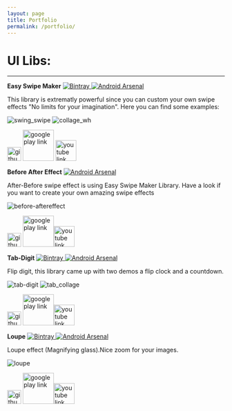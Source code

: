 ```yaml
---
layout: page
title: Portfolio
permalink: /portfolio/
---
```


# UI Libs:
---

 **Easy Swipe Maker** [![Bintray](https://api.bintray.com/packages/xenione/maven/Swipe-maker/images/download.svg) ](https://bintray.com/xenione/maven/Swipe-maker/_latestVersion) [![Android Arsenal](https://img.shields.io/badge/Android%20Arsenal-Easy%20Swipe%20Maker-brightgreen.svg?style=flat)](https://android-arsenal.com/details/1/5020)


This library is extrematly powerful since you can custom your own swipe effects "No limits for your imagination". Here you can find some examples:


![swing_swipe](https://cloud.githubusercontent.com/assets/4138527/21510499/6c44dd96-cc94-11e6-9cd5-c182c33d1b80.gif) ![collage_wh](https://cloud.githubusercontent.com/assets/4138527/21957075/636a1534-da8f-11e6-8d25-0f39a2c5dad7.gif)


[<img src="{{ site.baseurl }}/images/GitHub-Mark-32px.png" alt="github link repository" style="width: 32px;"/>](https://github.com/xenione/SwipeLayout) [<img src="{{ site.baseurl }}/images/google-play-badge.png" alt="google play link" style="width: 72px;"/>](https://play.google.com/store/apps/details?id=apps.xenione.com.swipelayout}) [<img src="{{ site.baseurl }}/images/YouTube-social-icon_red_128px.png" alt="youtube link" style="width: 48px;"/>](https://www.youtube.com/watch?v=WBm8RUjNkvg) 


**Before After Effect** [![Android Arsenal](https://img.shields.io/badge/Android%20Arsenal-BeforeAfter%20Effect-brightgreen.svg?style=flat)](https://android-arsenal.com/details/1/4690)


After-Before swipe effect is using Easy Swipe Maker Library. Have a look if you want to create your own amazing swipe effects


![before-aftereffect](https://cloud.githubusercontent.com/assets/4138527/19211444/9713cbdc-8d3c-11e6-84af-18a18ab02efb.gif)


[<img src="{{ site.baseurl }}/images/GitHub-Mark-32px.png" alt="github link repository" style="width: 32px;"/>](https://github.com/xenione/beforeafter-effect) [<img src="{{ site.baseurl }}/images/google-play-badge.png" alt="google play link" style="width: 72px;"/>](https://play.google.com/store/apps/details?id=com.xenione.demos})[<img src="{{ site.baseurl }}/images/YouTube-social-icon_red_128px.png" alt="youtube link" style="width: 48px;"/>](https://www.youtube.com/watch?v=qkK6x1mR9yk) 


**Tab-Digit**  [![Bintray](https://api.bintray.com/packages/xenione/maven/tab-digit/images/download.svg) ](https://bintray.com/xenione/maven/tab-digit/_latestVersion) [![Android Arsenal](https://img.shields.io/badge/Android%20Arsenal-Tab%20digit-brightgreen.svg?style=flat)](https://android-arsenal.com/details/1/4786)

 Flip digit, this library came up with two demos a flip clock and a countdown.

![tab-digit](https://cloud.githubusercontent.com/assets/4138527/21961543/856b7948-db0c-11e6-9153-2cba54ee71ae.gif) ![tab_collage](https://cloud.githubusercontent.com/assets/4138527/21961546/8c5faa4e-db0c-11e6-93a7-8dce68e514dc.gif)


[<img src="{{ site.baseurl }}/images/GitHub-Mark-32px.png" alt="github link repository" style="width: 32px;"/>](https://github.com/xenione/Digit) [<img src="{{ site.baseurl }}/images/google-play-badge.png" alt="google play link" style="width: 72px;"/>](https://play.google.com/store/apps/details?id=com.xenione.libs.digit})[<img src="{{ site.baseurl }}/images/YouTube-social-icon_red_128px.png" alt="youtube link" style="width: 48px;"/>](https://www.youtube.com/watch?v=6WJeF9Q6-NU) 


**Loupe** [![Bintray](https://api.bintray.com/packages/xenione/maven/loupe/images/download.svg) ](https://bintray.com/xenione/maven/loupe/_latestVersion) [![Android Arsenal](https://img.shields.io/badge/Android%20Arsenal-Loupe-brightgreen.svg?style=flat)](https://android-arsenal.com/details/1/5080)

Loupe effect (Magnifying glass).Nice zoom for your images.

![loupe](https://cloud.githubusercontent.com/assets/4138527/21962023/f763d3a8-db19-11e6-913a-450a8c21661b.gif)


[<img src="{{ site.baseurl }}/images/GitHub-Mark-32px.png" alt="github link repository" style="width: 32px;"/>](https://github.com/xenione/loupe) [<img src="{{ site.baseurl }}/images/google-play-badge.png" alt="google play link" style="width: 72px;"/>](https://play.google.com/store/apps/details?id=loupe.xenione.com.loupe})[<img src="{{ site.baseurl }}/images/YouTube-social-icon_red_128px.png" alt="youtube link" style="width: 48px;"/>](https://www.youtube.com/watch?v=F3x40-2Rfak) 







